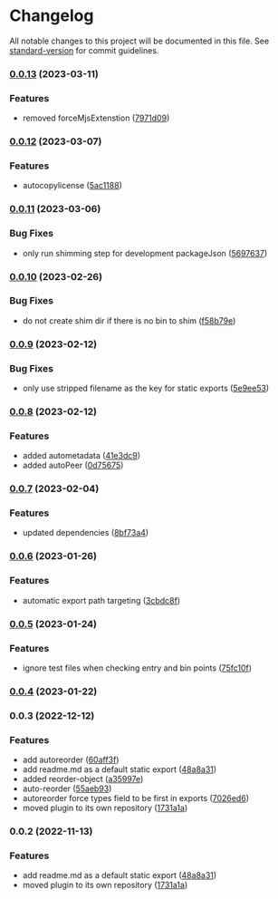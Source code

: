 # Changelog

All notable changes to this project will be documented in this file. See [standard-version](https://github.com/conventional-changelog/standard-version) for commit guidelines.

### [0.0.13](https://github.com/AlexAegis/autolib/compare/v0.0.12...v0.0.13) (2023-03-11)


### Features

* removed forceMjsExtenstion ([7971d09](https://github.com/AlexAegis/autolib/commit/7971d099a2d0fca0ff87cdf0086d4b31e57179c9))

### [0.0.12](https://github.com/AlexAegis/autolib/compare/v0.0.11...v0.0.12) (2023-03-07)


### Features

* autocopylicense ([5ac1188](https://github.com/AlexAegis/autolib/commit/5ac1188010a6c7011017cc5019c5dba4dd8075e3))

### [0.0.11](https://github.com/AlexAegis/vite-plugin-autolib/compare/v0.0.10...v0.0.11) (2023-03-06)


### Bug Fixes

* only run shimming step for development packageJson ([5697637](https://github.com/AlexAegis/vite-plugin-autolib/commit/5697637f39ce4efae85096d425a186f314ef607d))

### [0.0.10](https://github.com/AlexAegis/vite-plugin-autolib/compare/v0.0.9...v0.0.10) (2023-02-26)


### Bug Fixes

* do not create shim dir if there is no bin to shim ([f58b79e](https://github.com/AlexAegis/vite-plugin-autolib/commit/f58b79eed052cff26b183eeb5e648e6e6013401d))

### [0.0.9](https://github.com/AlexAegis/vite-plugin-autolib/compare/v0.0.8...v0.0.9) (2023-02-12)


### Bug Fixes

* only use stripped filename as the key for static exports ([5e9ee53](https://github.com/AlexAegis/vite-plugin-autolib/commit/5e9ee5381afd4329defc9f7e65ebe23f956e5e3b))

### [0.0.8](https://github.com/AlexAegis/vite-plugin-autolib/compare/v0.0.7...v0.0.8) (2023-02-12)


### Features

* added autometadata ([41e3dc9](https://github.com/AlexAegis/vite-plugin-autolib/commit/41e3dc996c8116b80f6c64b4f2974f9e806474fb))
* added autoPeer ([0d75675](https://github.com/AlexAegis/vite-plugin-autolib/commit/0d75675406ecd0f818ca303158de84f6ee1cc2d9))

### [0.0.7](https://github.com/AlexAegis/vite-plugin-autolib/compare/v0.0.6...v0.0.7) (2023-02-04)


### Features

* updated dependencies ([8bf73a4](https://github.com/AlexAegis/vite-plugin-autolib/commit/8bf73a4868334bb3182c48e27e896f901ac3c457))

### [0.0.6](https://github.com/AlexAegis/vite-plugin-autolib/compare/v0.0.5...v0.0.6) (2023-01-26)


### Features

* automatic export path targeting ([3cbdc8f](https://github.com/AlexAegis/vite-plugin-autolib/commit/3cbdc8fa74a334d9c0772f459606d0b0d5397e19))

### [0.0.5](https://github.com/AlexAegis/vite-plugin-autolib/compare/v0.0.4...v0.0.5) (2023-01-24)


### Features

* ignore test files when checking entry and bin points ([75fc10f](https://github.com/AlexAegis/vite-plugin-autolib/commit/75fc10fcfb3cb3b759b0ee476d29695e9d280b2c))

### [0.0.4](https://github.com/AlexAegis/vite-plugin-autolib/compare/v0.0.3...v0.0.4) (2023-01-22)

### 0.0.3 (2022-12-12)


### Features

* add autoreorder ([60aff3f](https://github.com/AlexAegis/vite-plugin-autolib/commit/60aff3fb9bd50c9bce0139fd9f177c4eccaea94e))
* add readme.md as a default static export ([48a8a31](https://github.com/AlexAegis/vite-plugin-autolib/commit/48a8a3113a094ef0bc2c6268a2842f82bf2c09c7))
* added reorder-object ([a35997e](https://github.com/AlexAegis/vite-plugin-autolib/commit/a35997e90f04ed8a421f75ea0726a6140b089275))
* auto-reorder ([55aeb93](https://github.com/AlexAegis/vite-plugin-autolib/commit/55aeb93b1cd3af89d589dc22d1125e4d0c84da08))
* autoreorder force types field to be first in exports ([7026ed6](https://github.com/AlexAegis/vite-plugin-autolib/commit/7026ed6cd8b0979eeb254f112085f6e48eb1d4be))
* moved plugin to its own repository ([1731a1a](https://github.com/AlexAegis/vite-plugin-autolib/commit/1731a1af684ce2c2fb7757483ef6d7885913e34c))

### 0.0.2 (2022-11-13)


### Features

* add readme.md as a default static export ([48a8a31](https://github.com/AlexAegis/vite-plugin-autolib/commit/48a8a3113a094ef0bc2c6268a2842f82bf2c09c7))
* moved plugin to its own repository ([1731a1a](https://github.com/AlexAegis/vite-plugin-autolib/commit/1731a1af684ce2c2fb7757483ef6d7885913e34c))
